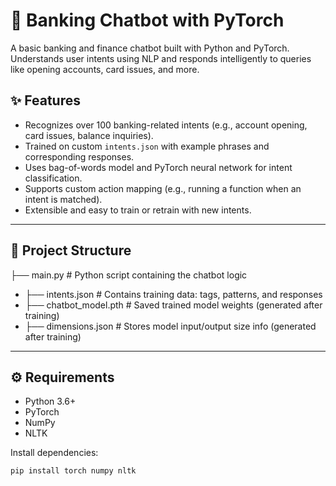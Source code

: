 # 🧠 Banking Chatbot with PyTorch

A basic banking and finance chatbot built with Python and PyTorch. Understands user intents using NLP and responds intelligently to queries like opening accounts, card issues, and more.

## ✨ Features

- Recognizes over 100 banking-related intents (e.g., account opening, card issues, balance inquiries).
- Trained on custom `intents.json` with example phrases and corresponding responses.
- Uses bag-of-words model and PyTorch neural network for intent classification.
- Supports custom action mapping (e.g., running a function when an intent is matched).
- Extensible and easy to train or retrain with new intents.

---

## 📁 Project Structure

  ├── main.py # Python script containing the chatbot logic
- ├── intents.json # Contains training data: tags, patterns, and responses
- ├── chatbot_model.pth # Saved trained model weights (generated after training)
- ├── dimensions.json # Stores model input/output size info (generated after training)

---

## ⚙️ Requirements

- Python 3.6+
- PyTorch
- NumPy
- NLTK

Install dependencies:

```bash
pip install torch numpy nltk
